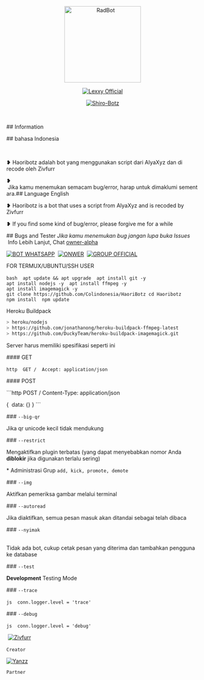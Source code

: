 <p align="center">
<img src="https://telegra.ph/file/b4237824e8fd66c4aeb84.png" alt="RadBot" width="200"/>

</p>
<p align="center"> <a href="https://Lexxy24.github.io"> <img src="http://readme-typing-svg.herokuapp.com?color=FFFFFF&center=true&vCenter=true&multiline=false&lines=Haori+botz; Script+By+AlyaXyz;Recode+By+Zivfurr;Give+Star+And+Forks+This+Repo+:D;Follow+My+Github" alt="Lexxy Official" /> </a> </p>
<p align="center">
<a href="#"><img title="Shiro-Botz" src="https://img.shields.io/badge/GANTI SESSIONNYA DULU SEBELUM PAKAI-red?colorA=%255ff0000&colorB=%23017e40&style=for-the-badge"></a>
</p>
<p align="center">
</p> 

​ 
  
 ​##​ ​Information  </p> 
  
 ​##​ ​bahasa Indonesia  </p> 
 ​</p> ❥ Haoribotz adalah bot yang menggunakan script dari AlyaXyz dan di recode oleh Zivfurr 
</p>  ​❥​ Jika kamu menemukan semacam bug/error, harap untuk dimaklumi sementara.  
 ​##​ ​Language English  </p> 
</p>  ​❥​ Haoribotz is a bot that uses a script from AlyaXyz and is recoded by Zivfurr 
</p>  ​❥​ If you find some kind of bug/error, please forgive me for a while  
   
 ​##​ ​Bugs and Tester 
 ​*​ Jika kamu menemukan bug jangan lupa buka Issues 
 ​*​ Info Lebih Lanjut, Chat [​owner-alpha​](https://wa.me/628158866902)
 
 ​[![​BOT WHATSAPP​](https://img.shields.io/badge/WhatsApp%20BOT-25D366?style=for-the-badge&logo=whatsapp&logoColor=white)](https://wa.me/6282181815945)  
 ​[![​ONWER​](https://img.shields.io/badge/Owner%20BOT-25D366?style=for-the-badge&logo=whatsapp&logoColor=white)](https://wa.me/628515866902)  
 ​[![​GROUP OFFICIAL​](https://img.shields.io/badge/WhatsApp%20Group-25D366?style=for-the-badge&logo=whatsapp&logoColor=white)](https://chat.whatsapp.com/ESeBcdKcHFm7BnyNiSZPvi)  

 
 ​FOR TERMUX/UBUNTU/SSH USER 
  
 ​```bash 
 ​apt update ​&&​ apt upgrade 
 ​apt install git -y 
 ​apt install nodejs -y 
 ​apt install ffmpeg -y 
 ​apt install imagemagick -y 
 ​git clone https://github.com/Colindonesia/HaoriBotz
 ​cd​ Haoribotz
 ​npm install 
 ​npm update 
 ​``` 


Heroku Buildpack
```bash 
> heroku/nodejs 
> https://github.com/jonathanong/heroku-buildpack-ffmpeg-latest 
> https://github.com/DuckyTeam/heroku-buildpack-imagemagick.git
```
 
 ​Server harus memiliki spesifikasi seperti ini 
  
 ​####​ ​GET 
  
 ​```http 
 ​GET / 
 ​Accept: application/json 
 ​``` 
  
 ​####​ ​POST 
  
 ​```http 
 ​POST / 
 ​Content-Type: application/json 
  
 ​{ 
 ​ data: {} 
 ​} 
 ​``` 
  
 ​###​ ​`--big-qr` 
  
 ​Jika qr unicode kecil tidak mendukung 
  
 ​###​ ​`--restrict` 
  
 ​Mengaktifkan plugin terbatas (yang dapat menyebabkan nomor Anda ​**diblokir**​ jika digunakan terlalu sering) 
  
 ​*​ Administrasi Grup ​`add, kick, promote, demote` 
  
 ​###​ ​`--img` 
  
 ​Aktifkan pemeriksa gambar melalui terminal 
  
 ​###​ ​`--autoread` 
  
 ​Jika diaktifkan, semua pesan masuk akan ditandai sebagai telah dibaca 
  
 ​###​ ​`--nyimak` 
  
 ​Tidak ada bot, cukup cetak pesan yang diterima dan tambahkan pengguna ke database 
  
 ​###​ ​`--test` 
  
 ​**Development**​ Testing Mode 
  
 ​###​ ​`--trace` 
  
 ​```js 
 ​conn​.​logger​.​level​ ​=​ ​'​trace​' 
 ​``` 
  
 ​###​ ​`--debug` 
  
 ​```js 
 ​conn​.​logger​.​level​ ​=​ ​'​debug​' 
 ​``` 
  

  
 ​ [![​Zivfurr](https://github.com/Colindonesia.png?size=100)](https://github.com/Colindonesia) </p>  `Creator`  </p>    [![​Yanzz](https://github.com/Yanzz-Bot.png?size=100)](https://github.com/Yanzz-Bot)</p>  `Partner`
